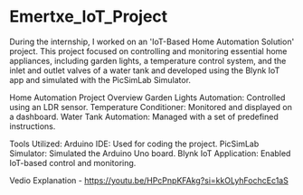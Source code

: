 # Emertxe_IoT_Project
During the internship, I worked on an 'IoT-Based Home Automation Solution' project. This project focused on controlling and monitoring essential home appliances, including garden lights, a temperature control system, and the inlet and outlet valves of a water tank and developed using the Blynk IoT app and simulated with the PicSimLab Simulator.

Home Automation Project Overview
Garden Lights Automation: Controlled using an LDR sensor.
Temperature Conditioner: Monitored and displayed on a dashboard.
Water Tank Automation: Managed with a set of predefined instructions.

Tools Utilized:
Arduino IDE: Used for coding the project.
PicSimLab Simulator: Simulated the Arduino Uno board.
Blynk IoT Application: Enabled IoT-based control and monitoring.

Vedio Explanation - https://youtu.be/HPcPnpKFAkg?si=kkOLyhFochcEc1aS
